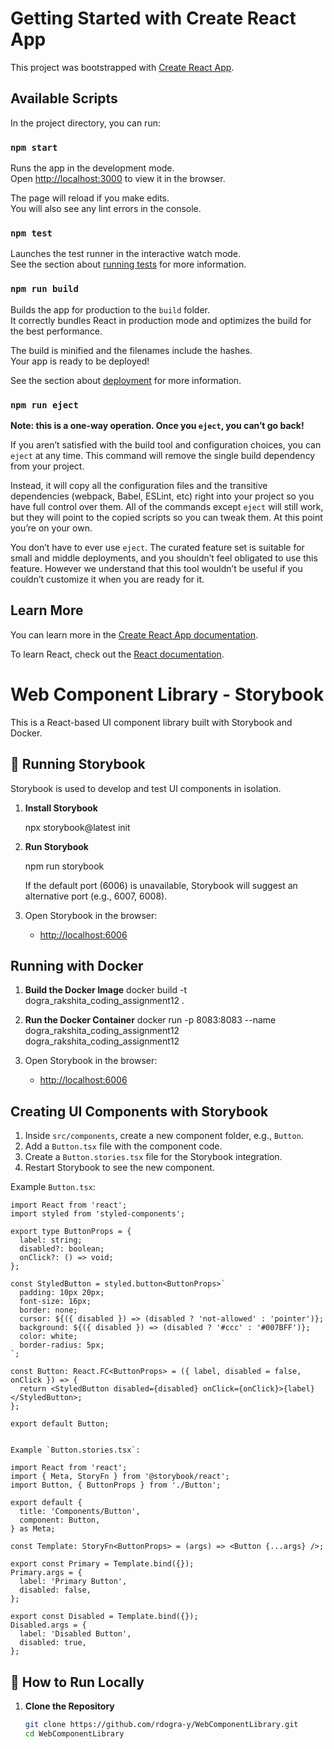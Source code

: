 # Getting Started with Create React App

This project was bootstrapped with [Create React App](https://github.com/facebook/create-react-app).

## Available Scripts

In the project directory, you can run:

### `npm start`

Runs the app in the development mode.\
Open [http://localhost:3000](http://localhost:3000) to view it in the browser.

The page will reload if you make edits.\
You will also see any lint errors in the console.

### `npm test`

Launches the test runner in the interactive watch mode.\
See the section about [running tests](https://facebook.github.io/create-react-app/docs/running-tests) for more information.

### `npm run build`

Builds the app for production to the `build` folder.\
It correctly bundles React in production mode and optimizes the build for the best performance.

The build is minified and the filenames include the hashes.\
Your app is ready to be deployed!

See the section about [deployment](https://facebook.github.io/create-react-app/docs/deployment) for more information.

### `npm run eject`

**Note: this is a one-way operation. Once you `eject`, you can’t go back!**

If you aren’t satisfied with the build tool and configuration choices, you can `eject` at any time. This command will remove the single build dependency from your project.

Instead, it will copy all the configuration files and the transitive dependencies (webpack, Babel, ESLint, etc) right into your project so you have full control over them. All of the commands except `eject` will still work, but they will point to the copied scripts so you can tweak them. At this point you’re on your own.

You don’t have to ever use `eject`. The curated feature set is suitable for small and middle deployments, and you shouldn’t feel obligated to use this feature. However we understand that this tool wouldn’t be useful if you couldn’t customize it when you are ready for it.

## Learn More

You can learn more in the [Create React App documentation](https://facebook.github.io/create-react-app/docs/getting-started).

To learn React, check out the [React documentation](https://reactjs.org/).


# Web Component Library - Storybook

This is a React-based UI component library built with Storybook and Docker.

## 📖 Running Storybook

Storybook is used to develop and test UI components in isolation.

1. **Install Storybook**
   
   npx storybook@latest init
  

2. **Run Storybook**
   
   npm run storybook
   
   If the default port (6006) is unavailable, Storybook will suggest an alternative port (e.g., 6007, 6008).

3. Open Storybook in the browser:  
   - [http://localhost:6006](http://localhost:6006) 

##  Running with Docker

1. **Build the Docker Image**
   docker build -t dogra_rakshita_coding_assignment12 .

2. **Run the Docker Container**
   docker run -p 8083:8083 --name dogra_rakshita_coding_assignment12 dogra_rakshita_coding_assignment12

3. Open Storybook in the browser:
   - [http://localhost:6006](http://localhost:6006)

##  Creating UI Components with Storybook

1. Inside `src/components`, create a new component folder, e.g., `Button`.
2. Add a `Button.tsx` file with the component code.
3. Create a `Button.stories.tsx` file for the Storybook integration.
4. Restart Storybook to see the new component.

Example `Button.tsx`:
```tsx
import React from 'react';
import styled from 'styled-components';

export type ButtonProps = {
  label: string;
  disabled?: boolean;
  onClick?: () => void;
};

const StyledButton = styled.button<ButtonProps>`
  padding: 10px 20px;
  font-size: 16px;
  border: none;
  cursor: ${({ disabled }) => (disabled ? 'not-allowed' : 'pointer')};
  background: ${({ disabled }) => (disabled ? '#ccc' : '#007BFF')};
  color: white;
  border-radius: 5px;
`;

const Button: React.FC<ButtonProps> = ({ label, disabled = false, onClick }) => {
  return <StyledButton disabled={disabled} onClick={onClick}>{label}</StyledButton>;
};

export default Button;


Example `Button.stories.tsx`:

import React from 'react';
import { Meta, StoryFn } from '@storybook/react';
import Button, { ButtonProps } from './Button';

export default {
  title: 'Components/Button',
  component: Button,
} as Meta;

const Template: StoryFn<ButtonProps> = (args) => <Button {...args} />;

export const Primary = Template.bind({});
Primary.args = {
  label: 'Primary Button',
  disabled: false,
};

export const Disabled = Template.bind({});
Disabled.args = {
  label: 'Disabled Button',
  disabled: true,
};
```

## 🚀 How to Run Locally

1. **Clone the Repository**  
   ```sh
   git clone https://github.com/rdogra-y/WebComponentLibrary.git
   cd WebComponentLibrary

